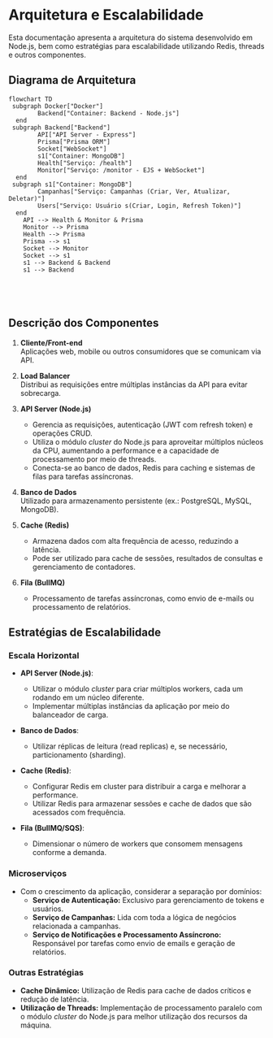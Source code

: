 # Arquitetura e Escalabilidade

Esta documentação apresenta a arquitetura do sistema desenvolvido em Node.js, bem como estratégias para escalabilidade utilizando Redis, threads e outros componentes.

## Diagrama de Arquitetura

```mermaid
flowchart TD
 subgraph Docker["Docker"]
        Backend["Container: Backend - Node.js"]
  end
 subgraph Backend["Backend"]
        API["API Server - Express"]
        Prisma["Prisma ORM"]
        Socket["WebSocket"]
        s1["Container: MongoDB"]
        Health["Serviço: /health"]
        Monitor["Serviço: /monitor - EJS + WebSocket"]
  end
 subgraph s1["Container: MongoDB"]
        Campanhas["Serviço: Campanhas (Criar, Ver, Atualizar, Deletar)"]
        Users["Serviço: Usuário s(Criar, Login, Refresh Token)"]
  end
    API --> Health & Monitor & Prisma
    Monitor --> Prisma
    Health --> Prisma
    Prisma --> s1
    Socket --> Monitor
    Socket --> s1
    s1 --> Backend & Backend
    s1 --> Backend





```

## Descrição dos Componentes

1. **Cliente/Front-end**  
   Aplicações web, mobile ou outros consumidores que se comunicam via API.

2. **Load Balancer**  
   Distribui as requisições entre múltiplas instâncias da API para evitar sobrecarga.

3. **API Server (Node.js)**  
   - Gerencia as requisições, autenticação (JWT com refresh token) e operações CRUD.
   - Utiliza o módulo *cluster* do Node.js para aproveitar múltiplos núcleos da CPU, aumentando a performance e a capacidade de processamento por meio de threads.
   - Conecta-se ao banco de dados, Redis para caching e sistemas de filas para tarefas assíncronas.

4. **Banco de Dados**  
   Utilizado para armazenamento persistente (ex.: PostgreSQL, MySQL, MongoDB).

5. **Cache (Redis)**  
   - Armazena dados com alta frequência de acesso, reduzindo a latência.
   - Pode ser utilizado para cache de sessões, resultados de consultas e gerenciamento de contadores.

6. **Fila (BullMQ)**  
   - Processamento de tarefas assíncronas, como envio de e-mails ou processamento de relatórios.

## Estratégias de Escalabilidade

### Escala Horizontal
- **API Server (Node.js)**:  
  - Utilizar o módulo *cluster* para criar múltiplos workers, cada um rodando em um núcleo diferente.
  - Implementar múltiplas instâncias da aplicação por meio do balanceador de carga.

- **Banco de Dados**:  
  - Utilizar réplicas de leitura (read replicas) e, se necessário, particionamento (sharding).

- **Cache (Redis)**:  
  - Configurar Redis em cluster para distribuir a carga e melhorar a performance.
  - Utilizar Redis para armazenar sessões e cache de dados que são acessados com frequência.

- **Fila (BullMQ/SQS)**:  
  - Dimensionar o número de workers que consomem mensagens conforme a demanda.

### Microserviços
- Com o crescimento da aplicação, considerar a separação por domínios:
  - **Serviço de Autenticação:** Exclusivo para gerenciamento de tokens e usuários.
  - **Serviço de Campanhas:** Lida com toda a lógica de negócios relacionada a campanhas.
  - **Serviço de Notificações e Processamento Assíncrono:** Responsável por tarefas como envio de emails e geração de relatórios.

### Outras Estratégias
- **Cache Dinâmico:** Utilização de Redis para cache de dados críticos e redução de latência.
- **Utilização de Threads:** Implementação de processamento paralelo com o módulo *cluster* do Node.js para melhor utilização dos recursos da máquina.
